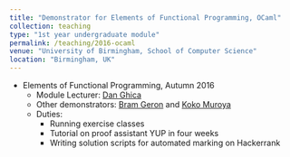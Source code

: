 ```yaml
---	
title: "Demonstrator for Elements of Functional Programming, OCaml"		
collection: teaching		
type: "1st year undergraduate module"		
permalink: /teaching/2016-ocaml
venue: "University of Birmingham, School of Computer Science"		
location: "Birmingham, UK"		
---	
```

 				
* Elements of Functional Programming, Autumn 2016 		
   * Module Lecturer: [Dan Ghica](http://www.cs.bham.ac.uk/~drg/) 		
   * Other demonstrators: [Bram Geron](https://bram.xyz/blog/) and [Koko Muroya](http://www.cs.bham.ac.uk/~kxm538/)		
   * Duties: 
     * Running exercise classes
     * Tutorial on proof assistant YUP in four weeks 
     * Writing solution scripts for automated marking on Hackerrank

